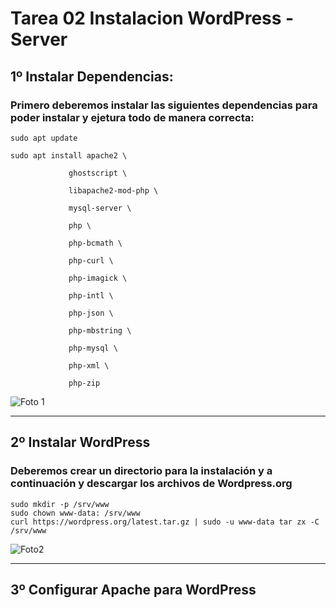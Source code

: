 # Tarea 02 Instalacion WordPress - Server

## 1º Instalar Dependencias:
### Primero deberemos instalar las siguientes dependencias para poder instalar y ejetura todo de manera correcta: 

    sudo apt update

    sudo apt install apache2 \

                 ghostscript \
                 
                 libapache2-mod-php \
                 
                 mysql-server \
                 
                 php \
                 
                 php-bcmath \
                 
                 php-curl \
                 
                 php-imagick \
                 
                 php-intl \
                 
                 php-json \
                 
                 php-mbstring \
                 
                 php-mysql \
                 
                 php-xml \
                 
                 php-zip
                 

![Foto 1](https://github.com/oliver-miguez/Tarea-02-Instalacion-WordPress-Server-SXE-Oliver-Miguez-Alonso-/blob/main/1.png)

__________________________________________________________________________________________________________________________

## 2º Instalar WordPress
### Deberemos crear un directorio para la instalación y a continuación y descargar los archivos de Wordpress.org

    sudo mkdir -p /srv/www
    sudo chown www-data: /srv/www
    curl https://wordpress.org/latest.tar.gz | sudo -u www-data tar zx -C /srv/www
    
![Foto2](https://github.com/oliver-miguez/Tarea-02-Instalacion-WordPress-Server-SXE-Oliver-Miguez-Alonso-/blob/main/2.png)

__________________________________________________________________________________________________________________________

## 3º Configurar Apache para WordPress
